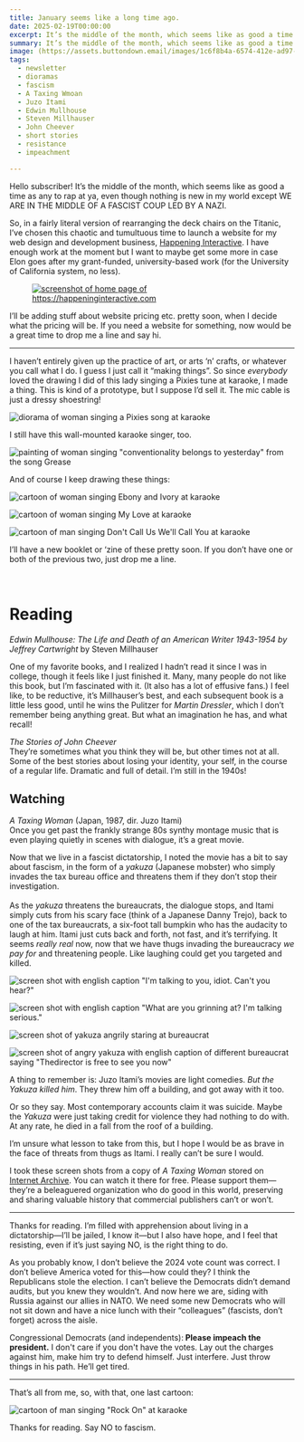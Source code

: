 ```yaml
---
title: January seems like a long time ago.
date: 2025-02-19T00:00:00
excerpt: It’s the middle of the month, which seems like as good a time as any to rap at ya, even though nothing is new in my world except WE ARE IN THE MIDDLE OF A FASCIST COUP LED BY A NAZI.
summary: It’s the middle of the month, which seems like as good a time as any to rap at ya, even though nothing is new in my world except WE ARE IN THE MIDDLE OF A FASCIST COUP LED BY A NAZI.
image: (https://assets.buttondown.email/images/1c6f8b4a-6574-412e-ad97-307ede1783b3.jpg
tags:
  - newsletter
  - dioramas
  - fascism
  - A Taxing Wmoan
  - Juzo Itami
  - Edwin Mullhouse
  - Steven Millhauser
  - John Cheever
  - short stories
  - resistance
  - impeachment

---
```


<span>Hello subscriber! It’s the middle of the month, which seems like as good a time as any to rap at ya, even though nothing is new in my world except WE ARE IN THE MIDDLE OF A FASCIST COUP LED BY A NAZI.</span>

<span>So, in a fairly literal version of rearranging the deck chairs on the Titanic, I’ve chosen this chaotic and tumultuous time to launch a website for my web design and development business, </span> [<span>Happening Interactive</span>](https://happeninginteractive.com/)<span>. I have enough work at the moment but I want to maybe get some more in case Elon goes after my grant-funded, university-based work (for the University of California system, no less).</span>

<figure><a href="https://happeninginteractive.com/" target="_blank" rel="noopener noreferrer"><img src="https://assets.buttondown.email/images/442ab202-b7bd-4a68-8c24-3de5bead8f86.png?w=960&amp;fit=max" alt="screenshot of home page of https://happeninginteractive.com" draggable="false"></a><figcaption></figcaption></figure>

<span>I’ll be adding stuff about website pricing etc. pretty soon, when I decide what the pricing will be. If you need a website for something, now would be a great time to drop me a line and say hi.</span>

---

<span>I haven’t entirely given up the practice of art, or arts ‘n’ crafts, or whatever you call what I do. I guess I just call it “making things”. So since <em>everybody</em> loved the drawing I did of this lady singing a Pixies tune at karaoke, I made a thing. This is kind of a prototype, but I suppose I’d sell it. The mic cable is just a dressy shoestring!</span>

![diorama of woman singing a Pixies song at karaoke](https://assets.buttondown.email/images/1c6f8b4a-6574-412e-ad97-307ede1783b3.jpg?w=960&fit=max)

<span>I still have this wall-mounted karaoke singer, too.</span>

![painting of woman singing "conventionality belongs to yesterday" from the song Grease](https://assets.buttondown.email/images/f5acf5ef-00ba-4b97-ab79-abaf32abc9f2.jpg?w=960&fit=max)

<span>And of course I keep drawing these things:</span>

![cartoon of woman singing Ebony and Ivory at karaoke](https://assets.buttondown.email/images/bd0a2700-4bfb-4ed9-9c9f-0407e833544c.jpeg?w=960&fit=max)

![cartoon of woman singing My Love at karaoke](https://assets.buttondown.email/images/7b9aa0b0-bf69-49eb-9b2c-22b0d20151c2.jpg?w=960&fit=max)

![cartoon of man singing Don't Call Us We'll Call You at karaoke](https://assets.buttondown.email/images/deabbf81-d298-43a4-884f-ee58599a4d54.jpeg?w=960&fit=max)

<span>I’ll have a new booklet or ‘zine of these pretty soon. If you don’t have one or both of the previous two, just drop me a line.</span>

# <span style="font-family: monospace"><br></span><span>Reading</span>

<span><em>Edwin Mullhouse: The Life and Death of an American Writer 1943-1954 by Jeffrey Cartwright</em> by Steven Millhauser</span>

<span>One of my favorite books, and I realized I hadn’t read it since I was in college, though it feels like I just finished it. Many, many people do not like this book, but I’m fascinated with it. (It also has a lot of effusive fans.) I feel like, to be reductive, it’s Millhauser’s best, and each subsequent book is a little less good, until he wins the Pulitzer for <em>Martin Dressler</em>, which I don’t remember being anything great. But what an imagination he has, and what recall!</span>

<span><em>The Stories of John Cheever</em><br>They’re sometimes what you think they will be, but other times not at all. Some of the best stories about losing your identity, your self, in the course of a regular life. Dramatic and full of detail. I’m still in the 1940s!</span>

## <span>Watching</span>

<span><em>A Taxing Woman</em> (Japan, 1987, dir. Juzo Itami)<br>Once you get past the frankly strange 80s synthy montage music that is even playing quietly in scenes with dialogue, it’s a great movie.</span>

<span>Now that we live in a fascist dictatorship, I noted the movie has a bit to say about fascism, in the form of a <em>yakuza</em> (Japanese mobster) who simply invades the tax bureau office and threatens them if they don’t stop their investigation.<br><br>As the <em>yakuza</em> threatens the bureaucrats, the dialogue stops, and Itami simply cuts from his scary face (think of a Japanese Danny Trejo), back to one of the tax bureaucrats, a six-foot tall bumpkin who has the audacity to laugh at him. Itami just cuts back and forth, not fast, and it’s terrifying. It seems <em>really real</em> now, now that we have thugs invading the bureaucracy <em>we pay for</em> and threatening people. Like laughing could get you targeted and killed.</span>

![screen shot with english caption "I'm talking to you, idiot. Can't you hear?"](https://assets.buttondown.email/images/14733748-955e-42fb-9f80-c6afdd483f76.png?w=960&fit=max)

![screen shot with english caption "What are you grinning at? I'm talking serious."](https://assets.buttondown.email/images/1dd4efa1-d1d1-4aee-a0ad-10d671a5493f.png?w=960&fit=max)

![screen shot of yakuza angrily staring at bureaucrat](https://assets.buttondown.email/images/fdae1fb1-c1d7-4514-99bf-d4c91832ae89.png?w=960&fit=max)

![screen shot of angry yakuza with english caption of different bureaucrat saying "Thedirector is free to see you now"](https://assets.buttondown.email/images/39b22b1b-1bcc-462b-b9e2-b2b40abde945.png?w=960&fit=max)

<span>A thing to remember is: Juzo Itami’s movies are light comedies. <em>But the Yakuza killed him</em>. They threw him off a building, and got away with it too.</span>

<span>Or so they say. Most contemporary accounts claim it was suicide. Maybe the <em>Yakuza</em> were just taking credit for violence they had nothing to do with. At any rate, he died in a fall from the roof of a building.</span>

<span>I’m unsure what lesson to take from this, but I hope I would be as brave in the face of threats from thugs as Itami. I really can’t be sure I would.</span>

<span>I took these screen shots from a copy of <em>A Taxing Woman</em> stored on </span> [<span>Internet Archive</span>](https://archive.org/details/a.-taxing.-woman.-1987.1080p.-blu-ray.x-264.-aac-yts.-mx)<span>. You can watch it there for free. Please support them—they’re a beleaguered organization who do good in this world, preserving and sharing valuable history that commercial publishers can’t or won’t.</span>

---

<span>Thanks for reading. I’m filled with apprehension about living in a dictatorship—I’ll be jailed, I know it—but I also have hope, and I feel that resisting, even if it’s just saying NO, is the right thing to do.</span>

<span>As you probably know, I don’t believe the 2024 vote count was correct. I don’t believe America voted for this—how could they? I think the Republicans stole the election. I can’t believe the Democrats didn’t demand audits, but you knew they wouldn’t. And now here we are, siding with Russia against our allies in NATO. We need some new Democrats who will not sit down and have a nice lunch with their “colleagues” (fascists, don’t forget) across the aisle.</span>

<span>Congressional Democrats (and independents):<strong> Please impeach the president.</strong> I don't care if you don't have the votes. Lay out the charges against him, make him try to defend himself. Just interfere. Just throw things in his path. He’ll get tired.</span>

---

<span>That’s all from me, so, with that, one last cartoon:</span>

![cartoon of man singing "Rock On" at karaoke](https://assets.buttondown.email/images/eb687446-5eb3-416e-b076-c16a388cd66c.jpeg?w=960&fit=max)

Thanks for reading. Say NO to fascism.

